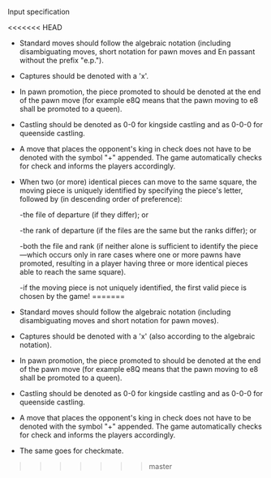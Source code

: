 Input specification

<<<<<<< HEAD
- Standard moves should follow the algebraic notation (including disambiguating moves, short notation for pawn moves and En passant without the prefix "e.p.").
- Captures should be denoted with a 'x'.
- In pawn promotion, the piece promoted to should be denoted at the end of the pawn move (for example e8Q means that the pawn moving to e8 shall be promoted to a queen).
- Castling should be denoted as 0-0 for kingside castling and as 0-0-0 for queenside castling.
- A move that places the opponent's king in check does not have to be denoted with the symbol "+" appended. The game automatically checks for check and informs the players accordingly. 
- When two (or more) identical pieces can move to the same square, the moving piece is uniquely identified by specifying the piece's letter, followed by (in descending order of preference):
    
    -the file of departure (if they differ); or
    
    -the rank of departure (if the files are the same but the ranks differ); or
    
    -both the file and rank (if neither alone is sufficient to identify the piece—which occurs only in rare cases where one or more pawns have promoted, resulting in a player having three or more identical pieces able to reach the same square).

    -if the moving piece is not uniquely identified, the first valid piece is chosen by the game!
=======
- Standard moves should follow the algebraic notation (including disambiguating moves and short notation for pawn moves).
- Captures should be denoted with a 'x' (also according to the algebraic notation).
- In pawn promotion, the piece promoted to should be denoted at the end of the pawn move (for example e8Q means that the pawn moving to e8 shall be promoted to a queen).
- Castling should be denoted as 0-0 for kingside castling and as 0-0-0 for queenside castling.
- A move that places the opponent's king in check does not have to be denoted with the symbol "+" appended. The game automatically checks for check and informs the players accordingly.
- The same goes for checkmate.
>>>>>>> master
